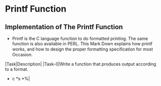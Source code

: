 # Printf Function
## Implementation of The Printf Function
* Printf is the C language function to do formatted printing. The same function is also available in PERL. This Mark Down explains how printf works, and how to design the proper formatting speciﬁcation for most Occasion.

|Task|Description|
|Task-0|Write a function that produces output according to a format.
* c
*s
*%|


